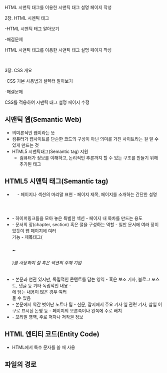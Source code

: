HTML 시맨틱 태그를 이용한 시맨틱 태그 설명 페이지 작성

2장. HTML 시멘틱 태그

-HTML 시맨틱 태그 알아보기

-해결문제

 HTML 시맨틱 태그를 이용한 시맨틱 태그 설명 페이지 작성

​

3장. CSS 개요

-CSS 기본 사용법과 셀렉터 알아보기

-해결문제

 CSS를 적용하여 시맨틱 태그 설명 페이지 수정

## 시맨틱 웹(Semantic Web)

- 의미론적인 웹이라는 뜻
- 컴퓨터가 웹사이트를 단순한 코드의 구성이 아닌 의미를 가진 사이트라는 걸 알 수 있게 만드는 것
- HTML5 시맨틱태그(Semantic tag) 지원
  - 컴퓨터가 정보를 이해하고, 논리적인 추론까지 할 수 있는 구조를 만들기 위해 추가된 태그

## HTML5 시맨틱 태그(Semantic tag)

- <header>
  - 페이지나 섹션의 머리말 표현
  - 페이지 제목, 페이지를 소개하는 간단한 설명
- <nav>
  - 하이퍼링크들을 모아 놓은 특별한 섹션
  - 페이지 내 목차를 만드는 용도
- <section>
  - 문서의 장(chapter, section) 혹은 절을 구성하는 역할
  - 일반 문서에 여러 장이 있듯이 웹 페이지에 여러 <section> 가능
  - 제목태그(<h1>~<h6>)를 사용하여 절 혹은 섹션의 주제 기입
- <article>
  - 본문과 연관 있지만, 독립적인 콘텐트를 담는 영역
  - 혹은 보조 기사, 블로그 포스트, 댓글 등 기타 독립적인 내용
  - <article>에 담는 내용이 많은 경우 여러 <section> 둘 수 있음
- <aside> 
  - 본문에서 약간 벗어난 노트나 팁
  - 신문, 잡지에서 주요 기사 옆 관련 기사, 삽입 어구로 표시된 논평 등 
  - 페이지의 오른쪽이나 왼쪽에 주로 배치
- <footer>
  - 꼬리말 영역, 주로 저자나 저작권 정보

## HTML 엔티티 코드(Entity Code)
- HTML에서 특수 문자를 쓸 때 사용

## 파일의 경로 
